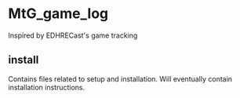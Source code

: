 # MtG_game_log
Inspired by EDHRECast's game tracking

## install
Contains files related to setup and installation. Will eventually contain installation instructions.